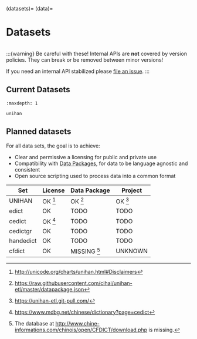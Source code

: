 (datasets)=
(data)=

# Datasets

```{module} cihai

```

:::{warning}
Be careful with these! Internal APIs are **not** covered by version policies. They can break or be removed between minor versions!

If you need an internal API stabilized please [file an issue](https://github.com/cihai/cihai/issues).
:::

## Current Datasets

```{toctree}
:maxdepth: 1

unihan
```

## Planned datasets

For all data sets, the goal is to achieve:

- Clear and permissive a licensing for public and private use
- Compatibility with [Data Packages][data packages], for data to be language agnostic and consistent
- Open source scripting used to process data into a common format

| Set       | License           | Data Package           | Project           |
| --------- | ----------------- | ---------------------- | ----------------- |
| UNIHAN    | OK [^cite_unhn-l] | OK [^cite_unhn-d]      | OK [^cite_unhn-p] |
| edict     | OK                | TODO                   | TODO              |
| cedict    | OK [^cite_cdct-l] | TODO                   | TODO              |
| cedictgr  | OK                | TODO                   | TODO              |
| handedict | OK                | TODO                   | TODO              |
| cfdict    | OK                | MISSING [^cite_cfdict] | UNKNOWN           |

[data packages]: http://frictionlessdata.io/data-packages/

[^cite_unhn-l]: <http://unicode.org/charts/unihan.html#Disclaimers>
[^cite_unhn-d]: <https://raw.githubusercontent.com/cihai/unihan-etl/master/datapackage.json>
[^cite_unhn-p]: <https://unihan-etl.git-pull.com/>
[^cite_cdct-l]: <https://www.mdbg.net/chinese/dictionary?page=cedict>
[^cite_cfdict]: The database at <http://www.chine-informations.com/chinois/open/CFDICT/download.php> is missing.
